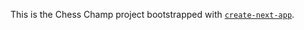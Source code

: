This is the Chess Champ project bootstrapped with [`create-next-app`](https://github.com/vercel/next.js/tree/canary/packages/create-next-app).

